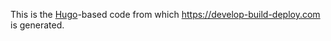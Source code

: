 This is the [Hugo](https://gohugo.io/)-based code from which https://develop-build-deploy.com is generated.
